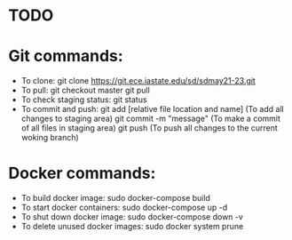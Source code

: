 # TODO
# Git commands:
- To clone: 
    git clone https://git.ece.iastate.edu/sd/sdmay21-23.git
- To pull: 
    git checkout master
    git pull
- To check staging status:
    git status
- To commit and push: 
    git  add [relative file location and name]  (To add all changes to staging area)
    git commit -m "message" (To make a commit of all files in staging area) 
    git push    (To push all changes to the current woking branch)

# Docker commands:
- To build docker image:
    sudo docker-compose build
- To start docker containers:
    sudo docker-compose up -d
- To shut down docker image:
    sudo docker-compose down -v
- To delete unused docker images:
    sudo docker system prune